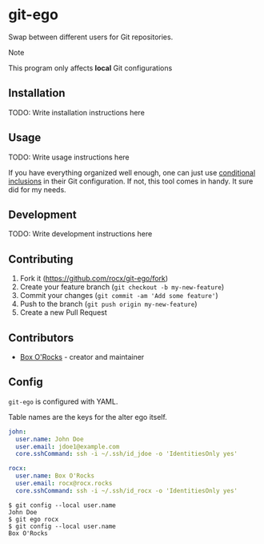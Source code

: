 # git-ego

Swap between different users for Git repositories.

> [!NOTE]
> This program only affects **local** Git configurations

## Installation

TODO: Write installation instructions here

## Usage

TODO: Write usage instructions here

If you have everything organized well enough, one can just use
[conditional inclusions][1] in their Git configuration.
If not, this tool comes in handy.
It sure did for my needs.

[1]: https://git-scm.com/docs/git-config#_conditional_includes

## Development

TODO: Write development instructions here

## Contributing

1. Fork it (<https://github.com/rocx/git-ego/fork>)
2. Create your feature branch (`git checkout -b my-new-feature`)
3. Commit your changes (`git commit -am 'Add some feature'`)
4. Push to the branch (`git push origin my-new-feature`)
5. Create a new Pull Request

## Contributors

- [Box O'Rocks](https://github.com/rocx) - creator and maintainer

## Config

`git-ego` is configured with YAML.

Table names are the keys for the alter ego itself.

```yaml
john:
  user.name: John Doe
  user.email: jdoe1@example.com
  core.sshCommand: ssh -i ~/.ssh/id_jdoe -o 'IdentitiesOnly yes'

rocx:
  user.name: Box O'Rocks
  user.email: rocx@rocx.rocks
  core.sshCommand: ssh -i ~/.ssh/id_rocx -o 'IdentitiesOnly yes'
```

```
$ git config --local user.name
John Doe
$ git ego rocx
$ git config --local user.name
Box O'Rocks
```
